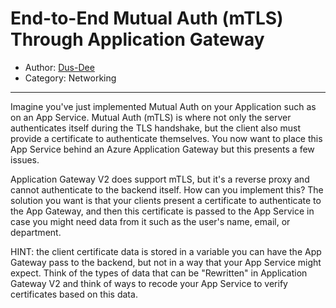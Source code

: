 # End-to-End Mutual Auth (mTLS) Through Application Gateway

- Author: [Dus-Dee](https://www.reddit.com/user/Dus-Dee)
- Category: Networking

---

Imagine you've just implemented Mutual Auth on your Application such as on an App Service.  Mutual Auth (mTLS) is where not only the server authenticates itself during the TLS handshake, but the client also must provide a certificate to authenticate themselves.  You now want to place this App Service behind an Azure Application Gateway but this presents a few issues.

Application Gateway V2 does support mTLS, but it's a reverse proxy and cannot authenticate to the backend itself.  How can you implement this?  The solution you want is that your clients present a certificate to authenticate to the App Gateway, and then this certificate is passed to the App Service in case you might need data from it such as the user's name, email, or department.

HINT: the client certificate data is stored in a variable you can have the App Gateway pass to the backend, but not in a way that your App Service might expect.  Think of the types of data that can be "Rewritten" in Application Gateway V2 and think of ways to recode your App Service to verify certificates based on this data.